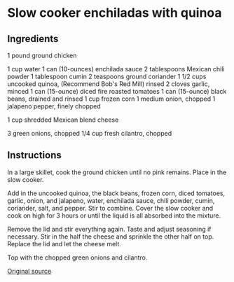# Slow cooker enchiladas with quinoa

## Ingredients

1 pound ground chicken

1 cup water
1 can (10-ounces) enchilada sauce
2 tablespoons Mexican chili powder
1 tablespoon cumin
2 teaspoons ground coriander
1 1/2 cups uncooked quinoa, (Recommend Bob's Red Mill) rinsed
2 cloves garlic, minced
1 can (15-ounce) diced fire roasted tomatoes
1 can (15-ounce) black beans, drained and rinsed
1 cup frozen corn
1 medium onion, chopped
1 jalapeno pepper, finely chopped

1 cup shredded Mexican blend cheese

3 green onions, chopped
1/4 cup fresh cilantro, chopped


## Instructions

In a large skillet, cook the ground chicken until no pink remains. Place in the
slow cooker.

Add in the uncooked quinoa, the black beans, frozen corn, diced tomatoes,
garlic, onion, and jalapeno, water, enchilada sauce, chili powder, cumin,
coriander, salt, and pepper. Stir to combine. Cover the slow cooker and cook on
high for 3 hours or until the liquid is all absorbed into the mixture.

Remove the lid and stir everything again. Taste and adjust seasoning if
necessary. Stir in the half the cheese and sprinkle the other half on top.
Replace the lid and let the cheese melt.

Top with the chopped green onions and cilantro.

[Original source](http://www.bobbiskozykitchen.com/2015/01/slow-cooker-chicken-enchilada-quinoa.html?m=1)
